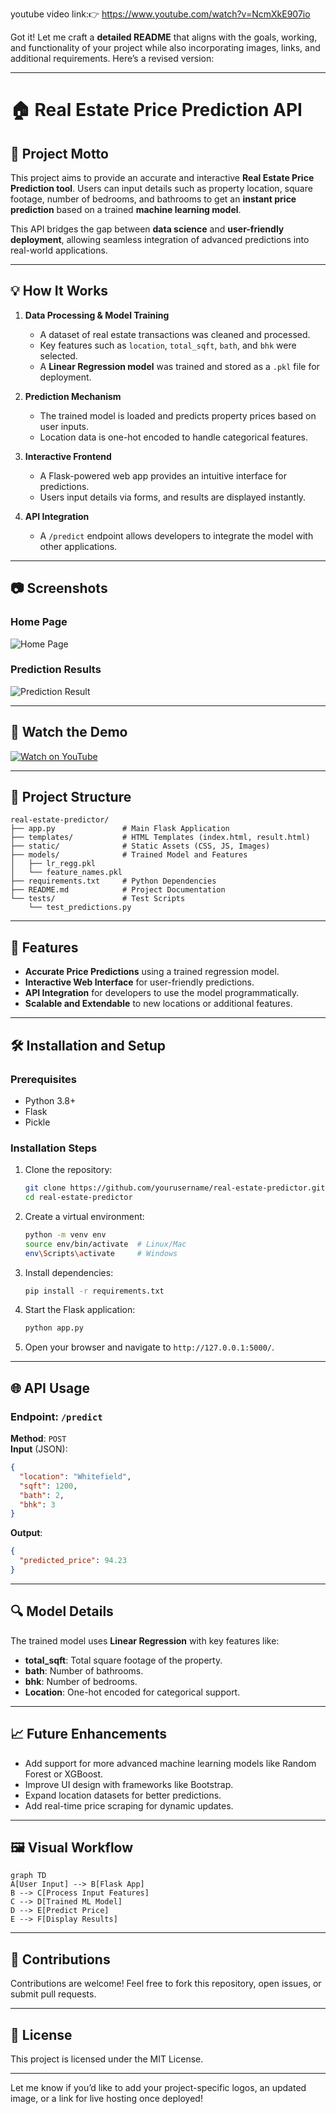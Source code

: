 youtube video link:👉  https://www.youtube.com/watch?v=NcmXkE907io

Got it! Let me craft a **detailed README** that aligns with the goals, working, and functionality of your project while also incorporating images, links, and additional requirements. Here’s a revised version:

---

# 🏠 **Real Estate Price Prediction API**

## 🌟 **Project Motto**
This project aims to provide an accurate and interactive **Real Estate Price Prediction tool**. Users can input details such as property location, square footage, number of bedrooms, and bathrooms to get an **instant price prediction** based on a trained **machine learning model**.  

This API bridges the gap between **data science** and **user-friendly deployment**, allowing seamless integration of advanced predictions into real-world applications.  

---

## 💡 **How It Works**

1. **Data Processing & Model Training**  
   - A dataset of real estate transactions was cleaned and processed.  
   - Key features such as `location`, `total_sqft`, `bath`, and `bhk` were selected.  
   - A **Linear Regression model** was trained and stored as a `.pkl` file for deployment.  

2. **Prediction Mechanism**  
   - The trained model is loaded and predicts property prices based on user inputs.  
   - Location data is one-hot encoded to handle categorical features.  

3. **Interactive Frontend**  
   - A Flask-powered web app provides an intuitive interface for predictions.  
   - Users input details via forms, and results are displayed instantly.  

4. **API Integration**  
   - A `/predict` endpoint allows developers to integrate the model with other applications.  

---

## 📷 **Screenshots**
### Home Page
![Home Page](images/homepage.png)

### Prediction Results
![Prediction Result](images/predicted_results.jpg)

---

## 🎥 Watch the Demo

[![Watch on YouTube](https://img.youtube.com/vi/NcmXkE907io/0.jpg)](https://www.youtube.com/watch?v=NcmXkE907io)

---

## 📂 **Project Structure**

```
real-estate-predictor/
├── app.py               # Main Flask Application
├── templates/           # HTML Templates (index.html, result.html)
├── static/              # Static Assets (CSS, JS, Images)
├── models/              # Trained Model and Features
│   ├── lr_regg.pkl
│   └── feature_names.pkl
├── requirements.txt     # Python Dependencies
├── README.md            # Project Documentation
└── tests/               # Test Scripts
    └── test_predictions.py
```

---

## 🚀 **Features**
- **Accurate Price Predictions** using a trained regression model.  
- **Interactive Web Interface** for user-friendly predictions.  
- **API Integration** for developers to use the model programmatically.  
- **Scalable and Extendable** to new locations or additional features.  

---

## 🛠️ **Installation and Setup**

### Prerequisites  
- Python 3.8+  
- Flask  
- Pickle  

### Installation Steps  
1. Clone the repository:  
   ```bash
   git clone https://github.com/yourusername/real-estate-predictor.git
   cd real-estate-predictor
   ```

2. Create a virtual environment:  
   ```bash
   python -m venv env
   source env/bin/activate  # Linux/Mac
   env\Scripts\activate     # Windows
   ```

3. Install dependencies:  
   ```bash
   pip install -r requirements.txt
   ```

4. Start the Flask application:  
   ```bash
   python app.py
   ```

5. Open your browser and navigate to `http://127.0.0.1:5000/`.  

---

## 🌐 **API Usage**

### Endpoint: `/predict`  
**Method**: `POST`  
**Input** (JSON):  
```json
{
  "location": "Whitefield",
  "sqft": 1200,
  "bath": 2,
  "bhk": 3
}
```

**Output**:  
```json
{
  "predicted_price": 94.23
}
```

---

## 🔍 **Model Details**
The trained model uses **Linear Regression** with key features like:
- **total_sqft**: Total square footage of the property.  
- **bath**: Number of bathrooms.  
- **bhk**: Number of bedrooms.  
- **Location**: One-hot encoded for categorical support.  

---

## 📈 **Future Enhancements**
- Add support for more advanced machine learning models like Random Forest or XGBoost.  
- Improve UI design with frameworks like Bootstrap.  
- Expand location datasets for better predictions.  
- Add real-time price scraping for dynamic updates.  

---

## 🖼️ **Visual Workflow**
```mermaid
graph TD
A[User Input] --> B[Flask App]
B --> C[Process Input Features]
C --> D[Trained ML Model]
D --> E[Predict Price]
E --> F[Display Results]
```

---

## 🌟 **Contributions**  
Contributions are welcome! Feel free to fork this repository, open issues, or submit pull requests.

---

## 📄 **License**
This project is licensed under the MIT License.

---

Let me know if you’d like to add your project-specific logos, an updated image, or a link for live hosting once deployed!
